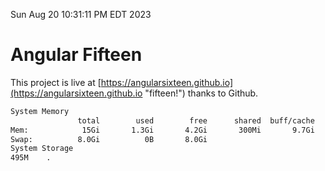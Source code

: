 Sun Aug 20 10:31:11 PM EDT 2023

# Angular Fifteen


This project is live at [https://angularsixteen.github.io](https://angularsixteen.github.io "fifteen!") thanks to Github.

```bash
System Memory
               total        used        free      shared  buff/cache   available
Mem:            15Gi       1.3Gi       4.2Gi       300Mi       9.7Gi        13Gi
Swap:          8.0Gi          0B       8.0Gi
System Storage
495M	.
```
